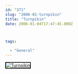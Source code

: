 ```yaml
---
id: "371"
slug: "2006-01-turnpikin"
title: "Turnpikin"
date: 2006-01-04T17:47:45.000Z



tags:

  - "General"
---
```

<div class="sqs-html-content">
  <div style="float: left; margin-right: 10px; margin-bottom: 10px;"> <a href="http://www.flickr.com/photos/mclazarus/82231953/" title="Turnpikin"><img src="http://static.flickr.com/43/82231953_22aac16d36_m.jpg" alt="Turnpikin" style="border: solid 2px #000000;" /></a>
</div>
<p><br clear="all" /></p>
</div>
